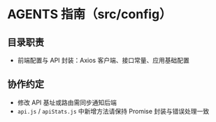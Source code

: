 # AGENTS 指南（src/config）

## 目录职责
- 前端配置与 API 封装：Axios 客户端、接口常量、应用基础配置

## 协作约定
- 修改 API 基址或路由需同步通知后端
- `api.js` / `apiStats.js` 中新增方法请保持 Promise 封装与错误处理一致